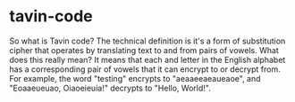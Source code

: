 # tavin-code
So what is Tavin code? The technical definition is it's a form of substitution cipher that operates by translating text to and from pairs of vowels.
What does this really mean? It means that each and letter in the English alphabet has a corresponding pair of vowels that it can encrypt to or decrypt from.
For example, the word "testing" encrypts to "aeaaeeaeaueaoe", and "Eoaaeueuao, Oiaoeieuia!" decrypts to "Hello, World!".

